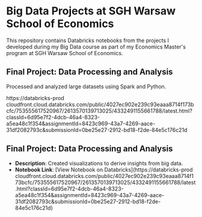 # Big Data Projects at SGH Warsaw School of Economics

This repository contains Databricks notebooks from the projects I developed during my Big Data course as part of my Economics Master's program at SGH Warsaw School of Economics.

## Final Project: Data Processing and Analysis

Processed and analyzed large datasets using Spark and Python.

https://databricks-prod cloudfront.cloud.databricks.com/public/4027ec902e239c93eaaa8714f173bcfc/753555617520967/2613570139713025/4332491155661788/latest.html?classId=6d95e7f2-4dcb-46a4-8323-a5ea48c1f354&assignmentId=8423c969-43a7-4269-aace-31df2082793c&submissionId=0be25e27-2912-bd18-f2de-84e5c176c21d

## Final Project: Data Processing and Analysis
- **Description**: Created visualizations to derive insights from big data.
- **Notebook Link**: [View Notebook on Databricks](https://databricks-prod cloudfront.cloud.databricks.com/public/4027ec902e239c93eaaa8714f173bcfc/753555617520967/2613570139713025/4332491155661788/latest.html?classId=6d95e7f2-4dcb-46a4-8323-a5ea48c1f354&assignmentId=8423c969-43a7-4269-aace-31df2082793c&submissionId=0be25e27-2912-bd18-f2de-84e5c176c21d)
